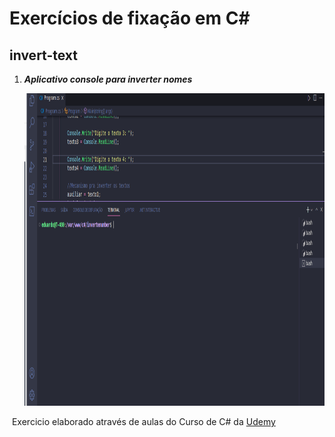 # Exercícios de fixação em C#

## invert-text

1. ***Aplicativo console para inverter nomes***

   <p align="center">
       <img width="1024" height="500" src="assets/invertenumber.gif">
   </p>

​																Exercicio elaborado através de aulas do Curso de C# da [Udemy](https://www.udemy.com/course/csharp-completo-e-profissional)

